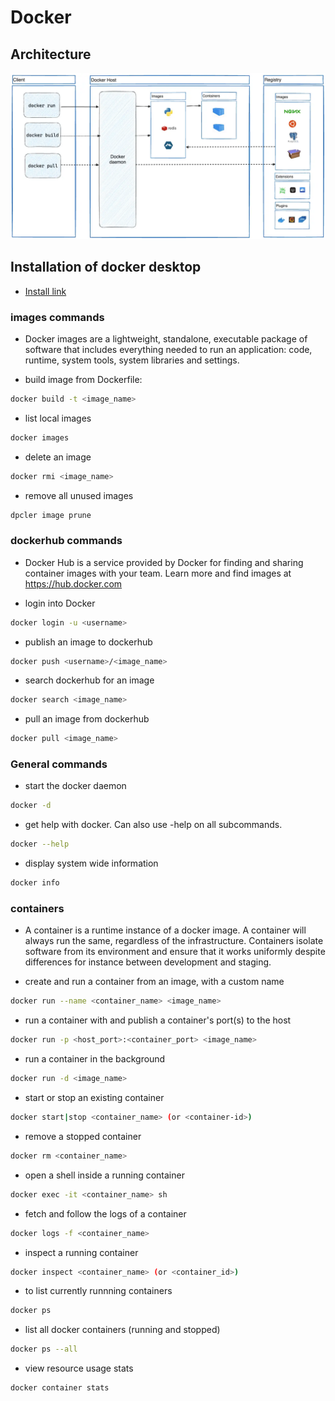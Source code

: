 # Docker

## Architecture

![architecture](images/docker-architecture.webp)

## Installation of docker desktop

- [Install link](https://docs.docker.com/desktop)

### images commands

- Docker images are a lightweight, standalone, executable package of software that includes everything needed to run an application: code, runtime, system tools, system libraries and settings.

- build image from Dockerfile:

```bash
docker build -t <image_name>
```

- list local images

```bash
docker images
```

- delete an image

```bash
docker rmi <image_name>
```

- remove all unused images

```bash
dpcler image prune
```

### dockerhub commands

- Docker Hub is a service provided by Docker for finding and sharing container images with your team. Learn more and find images at https://hub.docker.com

- login into Docker

```bash
docker login -u <username>
```

- publish an image to dockerhub

```bash
docker push <username>/<image_name>
```

- search dockerhub for an image

```bash
docker search <image_name>
```

- pull an image from dockerhub

```bash
docker pull <image_name>
```

### General commands

- start the docker daemon

```bash
docker -d
```

- get help with docker. Can also use -help on all subcommands.

```bash
docker --help
```

- display system wide information
  
```bash
docker info
```

### containers

- A container is a runtime instance of a docker image. A container will always run the same, regardless of the infrastructure. Containers isolate software from its environment and ensure that it works uniformly despite differences for instance between development and staging.

- create and run a container from an image, with a custom name

```bash
docker run --name <container_name> <image_name>
```

- run a container with and publish a container's port(s) to the host

```bash
docker run -p <host_port>:<container_port> <image_name>
```

- run a container in the background

```bash
docker run -d <image_name>
```

- start or stop an existing container

```bash
docker start|stop <container_name> (or <container-id>)
```

- remove a stopped container

```bash
docker rm <container_name>
```

- open a shell inside a running container

```bash
docker exec -it <container_name> sh
```

- fetch and follow the logs of a container

```bash
docker logs -f <container_name>
```

- inspect a running container

```bash
docker inspect <container_name> (or <container_id>)
```

- to list currently runnning containers

```bash
docker ps
```

- list all docker containers (running and stopped)

```bash
docker ps --all
```

- view resource usage stats

```bash
docker container stats
```
